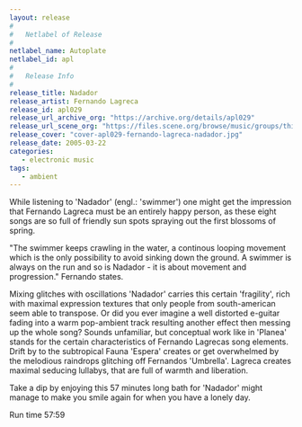 ```yaml
---
layout: release
#
#   Netlabel of Release
#
netlabel_name: Autoplate
netlabel_id: apl
#
#   Release Info
#
release_title: Nadador
release_artist: Fernando Lagreca
release_id: apl029
release_url_archive_org: "https://archive.org/details/apl029"
release_url_scene_org: "https://files.scene.org/browse/music/groups/thinner/autoplate/zip/"
release_cover: "cover-apl029-fernando-lagreca-nadador.jpg"
release_date: 2005-03-22
categories:
   - electronic music
tags:
   - ambient
---
```

While listening to 'Nadador' (engl.: 'swimmer') one might get the impression that Fernando Lagreca must be an entirely happy person, as these eight songs are so full of friendly sun spots spraying out the first blossoms of spring.

"The swimmer keeps crawling in the water, a continous looping movement which is the only possibility to avoid sinking down the ground. A swimmer is always on the run and so is Nadador - it is about movement and progression." Fernando states.

Mixing glitches with oscillations 'Nadador' carries this certain 'fragility', rich with maximal expression textures that only people from south-american seem able to transpose. Or did you ever imagine a well distorted e-guitar fading into a warm pop-ambient track resulting another effect then messing up the whole song? Sounds unfamiliar, but conceptual work like in 'Planea' stands for the certain characteristics of Fernando Lagrecas song elements. Drift by to the subtropical Fauna 'Espera' creates or get overwhelmed by the melodious raindrops glitching off Fernandos 'Umbrella'. Lagreca creates maximal seducing lullabys, that are full of warmth and liberation.

Take a dip by enjoying this 57 minutes long bath for 'Nadador' might manage to make you smile again for when you have a lonely day.

Run time 57:59